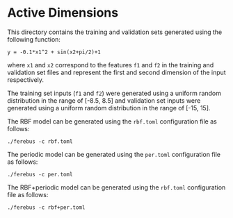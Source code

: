 # Active Dimensions

This directory contains the training and validation sets generated using the following function:
```
y = -0.1*x1^2 + sin(x2+pi/2)+1
```
where `x1` and `x2` correspond to the features `f1` and `f2` in the training and validation set files and represent the first and second dimension of the input respectively.

The training set inputs (`f1` and `f2`) were generated using a uniform random distribution in the range of [-8.5, 8.5] and validation set inputs were generated using a uniform random distribution in the range of [-15, 15].

The RBF model can be generated using the `rbf.toml` configuration file as follows:
```
./ferebus -c rbf.toml
```

The periodic model can be generated using the `per.toml` configuration file as follows:
```
./ferebus -c per.toml
```

The RBF+periodic model can be generated using the `rbf.toml` configuration file as follows:
```
./ferebus -c rbf+per.toml
```

